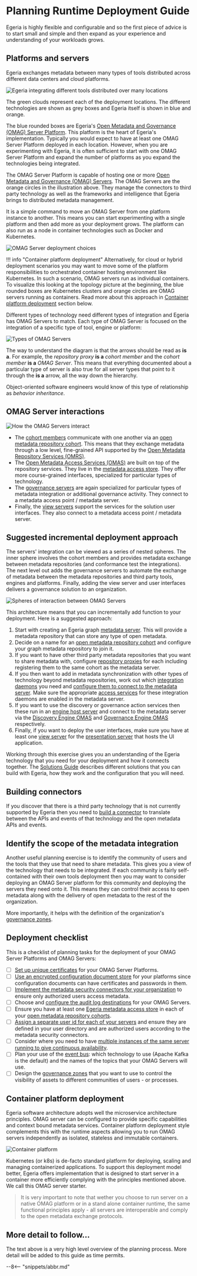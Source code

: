 <!-- SPDX-License-Identifier: CC-BY-4.0 -->
<!-- Copyright Contributors to the Egeria project 2020. -->

# Planning Runtime Deployment Guide

Egeria is highly flexible and configurable and so the first piece of advice is to start small and simple and then expand as your experience and understanding of your workloads grows.

## Platforms and servers

Egeria exchanges metadata between many types of tools distributed across different data centers and cloud platforms.

![Egeria integrating different tools distributed over many locations](/introduction/egeria-distributed-operation.svg)

The green clouds represent each of the deployment locations. The different technologies are shown as grey boxes and Egeria itself is shown in blue and orange.

The blue rounded boxes are Egeria's [Open Metadata and Governance (OMAG) Server Platform](/concepts/omag-server-platform). This platform is the heart of Egeria's implementation.  Typically you would expect to have at least one OMAG Server Platform deployed in each location. However,
when you are experimenting with Egeria, it is often sufficient to start with one OMAG Server Platform and expand the number of platforms as you expand the technologies being integrated.

The OMAG Server Platform is capable of hosting one or more [Open Metadata and Governance (OMAG) Servers](/concepts/omag-server). The OMAG Servers are the orange circles in the illustration above. They manage the connectors to third party technology as well as the frameworks and intelligence that Egeria brings to distributed metadata management.

It is a simple command to move an OMAG Server from one platform instance to another. This means you can start experimenting with a single platform and then add more as your deployment grows. The platform can also run as a node in container technologies such as Docker and Kubernetes.

![OMAG Server deployment choices](/concepts/egeria-operations-server-choices-no-description.svg)

!!! info "Container platform deployment"
    Alternatively, for cloud or hybrid deployment scenarios you may want to move some of the platform responsibilities to orchestrated container hosting environment like Kubernetes. In such a scenario, OMAG servers run as individual containers. To visualize this looking at the topology picture at the beginning, the blue rounded boxes are Kubernetes clusters and orange circles are OMAG servers running as containers. Read more about this approach in [Container platform deployment](#container-platform-deployment) section below.

Different types of technology need different types of integration and Egeria has OMAG Servers to match. Each type of OMAG Server is focused on the integration of a specific type of tool, engine or platform:

![Types of OMAG Servers](/concepts/types-of-omag-servers.svg)

The way to understand the diagram is that the arrows should be read as **is a**.  For example, the *repository proxy* **is a** *cohort member* and the *cohort member* **is a** *OMAG Server*. This means that everything documented about a particular type of server is also true for all server types that point to it through the **is a** arrow, all the way down the hierarchy.

Object-oriented software engineers would know of this type of relationship as *behavior inheritance*.

## OMAG Server interactions

![How the OMAG Servers interact](/concepts/omag-server-ecosystem.svg)

- The [cohort members](/concepts/cohort-members) communicate with one another via an [open metadata repository cohort](/services/omrs/cohort). This means that they exchange metadata through a low level, fine-grained API supported by the [Open Metadata Repository Services (OMRS)](/services/omrs).
- The [Open Metadata Access Services (OMAS)](/services/omas) are built on top of the repository services. They live in the [metadata access store](/concepts/metadata-access-store). They offer more course-grained interfaces, specialized for particular types of technology.
- The [governance servers](/concepts/governance-server) are again specialized for particular types of metadata integration or additional governance activity. They connect to a metadata access point / metadata server.
- Finally, the [view servers](/concepts/view-server) support the services for the solution user interfaces. They also connect to a metadata access point / metadata server.

## Suggested incremental deployment approach

The servers' integration can be viewed as a series of nested spheres. The inner sphere involves the cohort members and provides metadata exchange between metadata repositories (and conformance test the integrations). The next level out adds the governance servers to automate the exchange of metadata between the metadata repositories and third party tools, engines and platforms. Finally, adding the view server and user interfaces delivers a governance solution to an organization.

![Spheres of interaction between OMAG Servers](omag-server-integration-spheres.png)

This architecture means that you can incrementally add function to your deployment. Here is a suggested approach:

1. Start with creating an Egeria graph [metadata server](/guides/admin/servers/configuring-a-metadata-access-store). This will provide a metadata repository that can store any type of open metadata.
2. Decide on a name for an [open metadata repository cohort](/services/omrs/cohort) and configure your graph metadata repository to join it.
3. If you want to have other third party metadata repositories that you want to share metadata with, configure [repository proxies](/guides/admin/servers/configuring-a-repository-proxy) for each including registering them to the same cohort as the metadata server.
4. If you then want to add in metadata synchronization with other types of technology beyond metadata repositories, work out which [integration daemons](/concepts/integration-daemon) you need and [configure them to connect to the metadata server](/guides/admin/servers/configuring-an-integration-daemon). Make sure the appropriate [access services](/services/omas) for these integration daemons are enabled in the metadata server.
5. If you want to use the discovery or governance action services then these run in an [engine host server](/concepts/engine-host) and connect to the metadata server via the [Discovery Engine OMAS](/services/omas/discovery-engine) and [Governance Engine OMAS](/services/omas/governance-engine) respectively.
6. Finally, if you want to deploy the user interfaces, make sure you have at least one [view server](/concepts/view-server) for the [presentation server](/concepts/presentation-server) that hosts the UI application.

Working through this exercise gives you an understanding of the Egeria technology that you need for your deployment and how it connects together. The [Solutions Guide](/introduction/patterns) describes different solutions that you can build with Egeria, how they work and the configuration that you will need.

## Building connectors

If you discover that there is a third party technology that is not currently supported by Egeria then you need to [build a connector](/guides/developer/guide) to translate between the APIs and events of that technology and the open metadata APIs and events.

## Identify the scope of the metadata integration

Another useful planning exercise is to identify the community of users and the tools that they use that need to share metadata. This gives you a view of the technology that needs to be integrated. If each community is fairly self-contained with their own tools deployment then you may want to consider deploying an OMAG Server platform for this community and deploying the servers they need onto it. This means they can control  their access to open metadata along with the delivery of open metadata to the rest of the organization.

More importantly, it helps with the definition of the organization's [governance zones](/concepts/governance-zone).

## Deployment checklist

This is a checklist of planning tasks for the deployment of your OMAG Server Platforms and OMAG Servers:

- [ ] [Set up unique certificates](/guides/admin/configuring-the-omag-server-platform/#transport-layer-security-tls) for your OMAG Server Platforms.
- [ ] [Use an encrypted configuration document store](/guides/admin/configuring-the-omag-server-platform/#configuration-store) for your platforms since configuration documents can have certificates and passwords in them.
- [ ] [Implement the metadata security connectors for your organization](/features/metdata-security/overview) to ensure only authorized users access metadata.
- [ ] Choose and [configure the audit log destinations](/guides/admin/servers/configuring-a-metadata-access-store/#configure-the-audit-log) for your OMAG Servers.
- [ ] Ensure you have at least one [Egeria metadata access store](/guides/admin/servers/configuring-a-metadata-access-store/#configure-the-local-repository) in each of your [open metadata repository cohorts](/services/omrs/cohort).
- [ ] [Assign a separate user id for each of your servers](/guides/admin/servers/configuring-a-metadata-access-store/#set-the-servers-user-id-and-optional-password) and ensure they are defined in your user directory and are authorized users according to the metadata security connectors.
- [ ] Consider where you need to have [multiple instances of the same server running to give continuous availability](/guides/admin/guide).
- [ ] Plan your use of the [event bus](/concepts/event-bus): which technology to use (Apache Kafka is the default) and the names of the topics that your OMAG Servers will use.
- [ ] Design the [governance zones](/concepts/governance-zone) that you want to use to control the visibility of assets to different communities of users - or processes.

## Container platform deployment

Egeria software architecture adopts well the microservice architecture principles. OMAG server can be configured to provide specific capabilities and context bound metadata services. Container platform deployment style complements this with the runtime aspects allowing you to run OMAG servers independently as isolated, stateless and immutable containers.

![Container platform](/guides/planning/runtime/container-deployment.svg)

Kubernetes (or k8s) is de-facto standard platform for deploying, scaling and managing containerized applications. To support this deployment model better, Egeria offers implementation that is designed to start server in a container more efficiently complying with the principles mentioned above. We call this OMAG server starter.

> It is very important to note that wether you choose to run server on a native OMAG platform or in a stand alone container runtime, the same functional principles apply - all servers are interoperable and comply to the open metadata exchange protocols.

## More detail to follow...

The text above is a very high level overview of the planning process. More detail will be added to this guide as time permits.

--8<-- "snippets/abbr.md"
